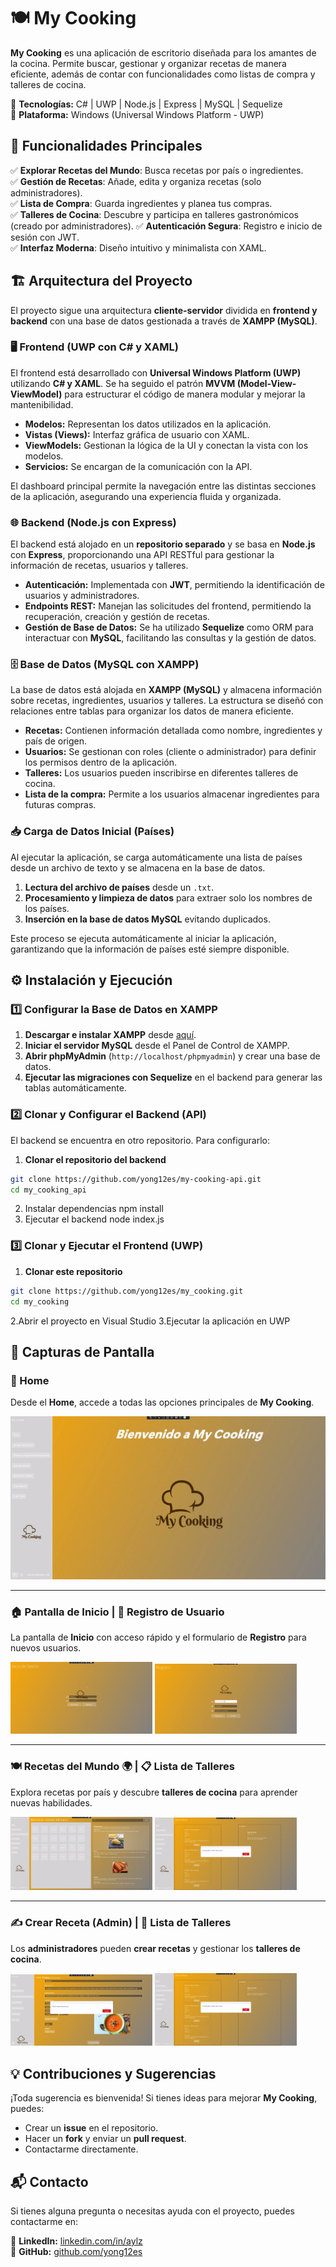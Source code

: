 # 🍽️ My Cooking

**My Cooking** es una aplicación de escritorio diseñada para los amantes de la cocina. Permite buscar, gestionar y organizar recetas de manera eficiente, además de contar con funcionalidades como listas de compra y talleres de cocina.  

📌 **Tecnologías:** C# | UWP | Node.js | Express | MySQL | Sequelize  
📌 **Plataforma:** Windows (Universal Windows Platform - UWP)  

## 🚀 Funcionalidades Principales
✅ **Explorar Recetas del Mundo**: Busca recetas por país o ingredientes.  
✅ **Gestión de Recetas**: Añade, edita y organiza recetas (solo administradores).  
✅ **Lista de Compra**: Guarda ingredientes y planea tus compras.  
✅ **Talleres de Cocina**: Descubre y participa en talleres gastronómicos (creado por administradores). 
✅ **Autenticación Segura**: Registro e inicio de sesión con JWT.  
✅ **Interfaz Moderna**: Diseño intuitivo y minimalista con XAML.  

## 🏗️ Arquitectura del Proyecto

El proyecto sigue una arquitectura **cliente-servidor** dividida en **frontend y backend** con una base de datos gestionada a través de **XAMPP (MySQL)**.  

### **🖥️ Frontend (UWP con C# y XAML)**
El frontend está desarrollado con **Universal Windows Platform (UWP)** utilizando **C# y XAML**. Se ha seguido el patrón **MVVM (Model-View-ViewModel)** para estructurar el código de manera modular y mejorar la mantenibilidad.  

- **Modelos:** Representan los datos utilizados en la aplicación.  
- **Vistas (Views):** Interfaz gráfica de usuario con XAML.  
- **ViewModels:** Gestionan la lógica de la UI y conectan la vista con los modelos.  
- **Servicios:** Se encargan de la comunicación con la API.  

El dashboard principal permite la navegación entre las distintas secciones de la aplicación, asegurando una experiencia fluida y organizada.

### **🌐 Backend (Node.js con Express)**
El backend está alojado en un **repositorio separado** y se basa en **Node.js** con **Express**, proporcionando una API RESTful para gestionar la información de recetas, usuarios y talleres.  

- **Autenticación:** Implementada con **JWT**, permitiendo la identificación de usuarios y administradores.  
- **Endpoints REST:** Manejan las solicitudes del frontend, permitiendo la recuperación, creación y gestión de recetas.  
- **Gestión de Base de Datos:** Se ha utilizado **Sequelize** como ORM para interactuar con **MySQL**, facilitando las consultas y la gestión de datos.  

### **🗄️ Base de Datos (MySQL con XAMPP)**
La base de datos está alojada en **XAMPP (MySQL)** y almacena información sobre recetas, ingredientes, usuarios y talleres. La estructura se diseñó con relaciones entre tablas para organizar los datos de manera eficiente.  

- **Recetas:** Contienen información detallada como nombre, ingredientes y país de origen.  
- **Usuarios:** Se gestionan con roles (cliente o administrador) para definir los permisos dentro de la aplicación.  
- **Talleres:** Los usuarios pueden inscribirse en diferentes talleres de cocina.  
- **Lista de la compra:** Permite a los usuarios almacenar ingredientes para futuras compras.  

### **📥 Carga de Datos Inicial (Países)**
Al ejecutar la aplicación, se carga automáticamente una lista de países desde un archivo de texto y se almacena en la base de datos.  

1. **Lectura del archivo de países** desde un `.txt`.  
2. **Procesamiento y limpieza de datos** para extraer solo los nombres de los países.  
3. **Inserción en la base de datos MySQL** evitando duplicados.  

Este proceso se ejecuta automáticamente al iniciar la aplicación, garantizando que la información de países esté siempre disponible.

## ⚙️ Instalación y Ejecución

### **1️⃣ Configurar la Base de Datos en XAMPP**
1. **Descargar e instalar XAMPP** desde [aquí](https://www.apachefriends.org/es/index.html).  
2. **Iniciar el servidor MySQL** desde el Panel de Control de XAMPP.  
3. **Abrir phpMyAdmin** (`http://localhost/phpmyadmin`) y crear una base de datos.
4. **Ejecutar las migraciones con Sequelize** en el backend para generar las tablas automáticamente.  

### **2️⃣ Clonar y Configurar el Backend (API)**
El backend se encuentra en otro repositorio. Para configurarlo:  

1. **Clonar el repositorio del backend**  
```bash
git clone https://github.com/yong12es/my-cooking-api.git
cd my_cooking_api
```
2. Instalar dependencias
npm install
3. Ejecutar el backend
node index.js

### **3️⃣ Clonar y Ejecutar el Frontend (UWP)**
1. **Clonar este repositorio**
```bash
git clone https://github.com/yong12es/my_cooking.git
cd my_cooking
```
2.Abrir el proyecto en Visual Studio
3.Ejecutar la aplicación en UWP

## 📸 Capturas de Pantalla  

### 🏡 Home  
Desde el **Home**, accede a todas las opciones principales de **My Cooking**.  

![Home](Assets/home.png)  

---  

### 🏠 Pantalla de Inicio | 🔐 Registro de Usuario  
La pantalla de **Inicio** con acceso rápido y el formulario de **Registro** para nuevos usuarios.  

<img src="Assets/inicio.png" alt="Pantalla de Inicio" width="45%">  
<img src="Assets/registro.png" alt="Registro de Usuario" width="45%">  

---  

### 🍽️ Recetas del Mundo 🌍 | 📋 Lista de Talleres  
Explora recetas por país y descubre **talleres de cocina** para aprender nuevas habilidades.  

<img src="Assets/recetas-mundo.png" alt="Recetas del Mundo" width="45%">  
<img src="Assets/lista-talleres.png" alt="Lista de Talleres" width="45%">  

---  

### ✍️ Crear Receta (Admin) | 📜 Lista de Talleres  
Los **administradores** pueden **crear recetas** y gestionar los **talleres de cocina**.  

<img src="Assets/crear-receta-admin.png" alt="Crear Receta (Admin)" width="45%">  
<img src="Assets/lista-talleres.png" alt="Lista de Talleres" width="45%">  

## 💡 Contribuciones y Sugerencias  
¡Toda sugerencia es bienvenida! Si tienes ideas para mejorar **My Cooking**, puedes:  
- Crear un **issue** en el repositorio.  
- Hacer un **fork** y enviar un **pull request**.  
- Contactarme directamente.  

## 📬 Contacto  
Si tienes alguna pregunta o necesitas ayuda con el proyecto, puedes contactarme en:  

 
💼 **LinkedIn:** [linkedin.com/in/aylz](https://www.linkedin.com/in/aylz/)  
🐙 **GitHub:** [github.com/yong12es](https://github.com/yong12es)  


